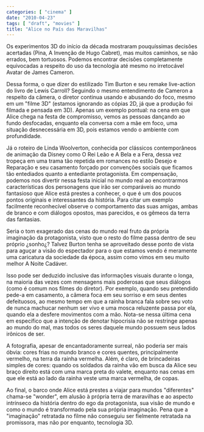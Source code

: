 ```yaml
---
categories: [ "cinema" ]
date: "2010-04-23"
tags: [ "draft", "movies" ]
title: "Alice no País das Maravilhas"
---
```

Os experimentos 3D do início da década mostraram pouquíssimas decisões
acertadas (Pina, A Invenção de Hugo Cabret), mas muitos caminhos, se
não errados, bem tortuosos. Podemos encontrar decisões completamente
equivocadas a respeito do uso da tecnologia até mesmo no irretocável
Avatar de James Cameron.

Dessa forma, o que dizer do estilizado Tim Burton e seu remake live-action
do livro de Lewis Carroll? Seguindo o mesmo entendimento de Cameron a
respeito da câmera, o diretor continua usando e abusando do foco, mesmo
em um "filme 3D" (estamos ignorando as cópias 2D, já que a produção
foi filmada e pensada em 3D). Apenas um exemplo pontual: na cena em que
Alice chega na festa de compromisso, vemos as pessoas dançando ao fundo
desfocadas, enquanto ela conversa com a mãe em foco, uma situação
desnecessária em 3D, pois estamos vendo o ambiente com profundidade.

Já o roteiro de Linda Woolverton, conhecida por clássicos
contemporâneos de animação da Disney como O Rei Leão e A Bela e
a Fera, dessa vez tropeça em uma trama tão repetida em romances no
estilo Desejo e Reparação e seu casamento forçado por convenções
sociais que ficamos tão entediados quanto a entediante protagonista. Em
compensação, podemos nos divertir nessa festa inicial no mundo real ao
encontrarmos características dos personagens que irão ser comparáveis
ao mundo fantasioso que Alice está prestes a conhecer, o que é um
dos poucos pontos originais e interessantes da história. Para citar um
exemplo facilmente reconhecível observe o comportamento das suas amigas,
ambas de branco e com diálogos opostos, mas parecidos, e os gêmeos da
terra das fantasias.

Seria o tom exagerado das cenas do mundo real fruto da própria
imaginação da protagonista, visto que o resto do filme passa dentro de
seu próprio ¿sonho¿? Talvez Burton tenha se aproveitado desse ponto
de vista para aguçar a visão do espectador para o que estamos vendo
é meramente uma caricatura da sociedade da época, assim como vimos em
seu muito melhor A Noite Cadáver.

Isso pode ser deduzido inclusive das informações visuais durante
o longa, na maioria das vezes com mensagens mais poderosas que seus
diálogos (como é comum nos filmes do diretor). Por exemplo, quando
seu pretendido pede-a em casamento, a câmera foca em seu sorriso e
em seus dentes defeituosos, ao mesmo tempo em que a rainha branca fala
sobre seu voto de nunca machucar nenhum ser vivo e uma mosca reluzente
passa por ela, quando ela a desfere movimentos com a mão. Nota-se nessa
última cena em específico que a intenção de denotar hipocrisia não
se restringe apenas ao mundo do mal, mas todos os seres daquele mundo
possuem seus lados irônicos de ser.

A fotografia, apesar de encantadoramente surreal, não poderia ser mais
óbvia: cores frias no mundo branco e cores quentes, principalmente
vermelho, na terra da rainha vermelha. Além, é claro, de brincadeiras
simples de cores: quando os soldados da rainha vão em busca da Alice seu
braço direito está com uma marca preta do valete, enquanto nas cenas
em que ele está ao lado da rainha veste uma marca vermelha, de copas.

Ao final, o barco onde Alice está prestes a viajar para mundos
"diferentes" chama-se "wonder", em alusão à própria terra de maravilhas
e ao aspecto intrínseco da história dentro do ego da protagonista,
sua visão de mundo e como o mundo é transformado pela sua própria
imaginação. Pena que a "imaginação" retratada no filme não conseguiu
ser fielmente retratada na promissora, mas não por enquanto, tecnologia
3D.
